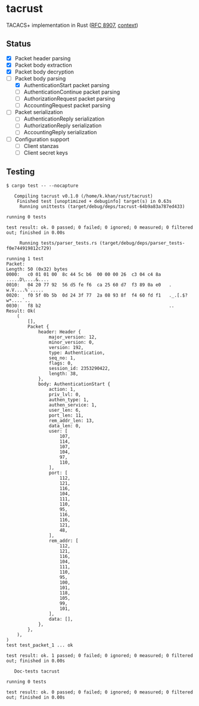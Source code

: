 # tacrust

TACACS+ implementation in Rust ([RFC 8907](https://datatracker.ietf.org/doc/html/rfc8907), [context](https://salesforce.quip.com/ClnrA3p0oPbQ))

## Status

- [x] Packet header parsing
- [x] Packet body extraction
- [x] Packet body decryption
- [ ] Packet body parsing
  - [x] AuthenticationStart packet parsing
  - [ ] AuthenticationContinue packet parsing
  - [ ] AuthorizationRequest packet parsing
  - [ ] AccountingRequest packet parsing
- [ ] Packet serialization
  - [ ] AuthenticationReply serialization
  - [ ] AuthorizationReply serialization
  - [ ] AccountingReply serialization
- [ ] Configuration support
  - [ ] Client stanzas
  - [ ] Client secret keys

## Testing

```
$ cargo test -- --nocapture
```

```
   Compiling tacrust v0.1.0 (/home/k.khan/rust/tacrust)
    Finished test [unoptimized + debuginfo] target(s) in 0.63s
     Running unittests (target/debug/deps/tacrust-64b9a83a787ed433)

running 0 tests

test result: ok. 0 passed; 0 failed; 0 ignored; 0 measured; 0 filtered out; finished in 0.00s

     Running tests/parser_tests.rs (target/debug/deps/parser_tests-f0e744919812c729)

running 1 test
Packet:
Length: 50 (0x32) bytes
0000:   c0 01 01 00  8c 44 5c b6  00 00 00 26  c3 04 c4 8a   .....D\....&....
0010:   04 20 77 92  56 d5 fe f6  ca 25 60 d7  f3 89 0a e0   . w.V....%`.....
0020:   f0 5f 0b 5b  0d 24 3f 77  2a 08 93 8f  f4 60 fd f1   ._.[.$?w*....`..
0030:   f8 b2                                                ..
Result: Ok(
    (
        [],
        Packet {
            header: Header {
                major_version: 12,
                minor_version: 0,
                version: 192,
                type: Authentication,
                seq_no: 1,
                flags: 0,
                session_id: 2353290422,
                length: 38,
            },
            body: AuthenticationStart {
                action: 1,
                priv_lvl: 0,
                authen_type: 1,
                authen_service: 1,
                user_len: 6,
                port_len: 11,
                rem_addr_len: 13,
                data_len: 0,
                user: [
                    107,
                    114,
                    107,
                    104,
                    97,
                    110,
                ],
                port: [
                    112,
                    121,
                    116,
                    104,
                    111,
                    110,
                    95,
                    116,
                    116,
                    121,
                    48,
                ],
                rem_addr: [
                    112,
                    121,
                    116,
                    104,
                    111,
                    110,
                    95,
                    100,
                    101,
                    118,
                    105,
                    99,
                    101,
                ],
                data: [],
            },
        },
    ),
)
test test_packet_1 ... ok

test result: ok. 1 passed; 0 failed; 0 ignored; 0 measured; 0 filtered out; finished in 0.00s

   Doc-tests tacrust

running 0 tests

test result: ok. 0 passed; 0 failed; 0 ignored; 0 measured; 0 filtered out; finished in 0.00s

```
